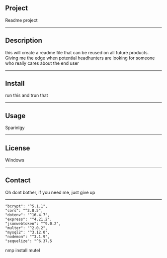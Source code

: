 ## Project

Readme project

---

## Description

this will create a readme file that can be reused on all future products. Giving me the edge when potential headhunters are looking for someone who really cares about the end user

---

## Install

run this and trun that

---

## Usage

Sparinlgy

---

## License

Windows

---

## Contact

Oh dont bother, if you need me, just give up

---

    "bcrypt": "^5.1.1",
    "cors": "^2.8.5",
    "dotenv": "^16.4.7",
    "express": "^4.21.2",
    "jsonwebtoken": "^9.0.2",
    "multer": "^2.0.2",
    "mysql2": "^3.12.0",
    "nodemon": "^3.1.9",
    "sequelize": "^6.37.5

nmp install mutel
